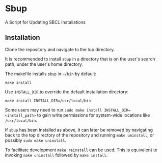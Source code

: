 # Sbup
A Script for Updating SBCL Installations

## Installation
Clone the repository and navigate to the top directory.

It is recommended to install `sbup` in a directory that is on the user's search path, under the user's home directory.

The makefile installs `sbup` in `~/bin` by default:

```none
make install
```

Use `INSTALL_DIR` to override the default installation directory:

```none
make install INSTALL_DIR=/usr/local/bin
```

Some users may need to run `sudo make install INSTALL_DIR=<install_path>` to gain write permissions for system-wide locations like `/usr/local/bin`.

If `sbup` has been installed as above, it can later be removed by navigating back to the top directory of the repository and running `make uninstall`, or possibly `sudo make uninstall`.

To facilitate development `make reinstall` can be used. This is equivalent to invoking `make uninstall` followed by `make install`.
